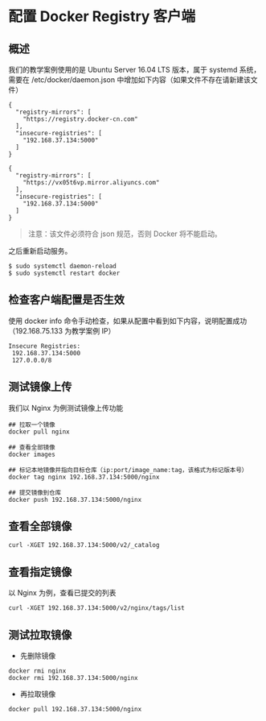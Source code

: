 # 配置 Docker Registry 客户端
## 概述
我们的教学案例使用的是 Ubuntu Server 16.04 LTS 版本，属于 systemd 系统，需要在 /etc/docker/daemon.json 中增加如下内容（如果文件不存在请新建该文件）
```
{
  "registry-mirrors": [
    "https://registry.docker-cn.com"
  ],
  "insecure-registries": [
    "192.168.37.134:5000"
  ]
}
```
```
{
  "registry-mirrors": [
    "https://vx05t6vp.mirror.aliyuncs.com"
  ],
  "insecure-registries": [
    "192.168.37.134:5000"
  ]
}
```
> 注意：该文件必须符合 json 规范，否则 Docker 将不能启动。

之后重新启动服务。
```
$ sudo systemctl daemon-reload
$ sudo systemctl restart docker
```
## 检查客户端配置是否生效
使用 docker info 命令手动检查，如果从配置中看到如下内容，说明配置成功（192.168.75.133 为教学案例 IP）
```
Insecure Registries:
 192.168.37.134:5000
 127.0.0.0/8
 ```
 ## 测试镜像上传
 我们以 Nginx 为例测试镜像上传功能
 ```
 ## 拉取一个镜像
docker pull nginx

## 查看全部镜像
docker images

## 标记本地镜像并指向目标仓库（ip:port/image_name:tag，该格式为标记版本号）
docker tag nginx 192.168.37.134:5000/nginx

## 提交镜像到仓库
docker push 192.168.37.134:5000/nginx
```
##  查看全部镜像
```
curl -XGET 192.168.37.134:5000/v2/_catalog
```
## 查看指定镜像
以 Nginx 为例，查看已提交的列表
```
curl -XGET 192.168.37.134:5000/v2/nginx/tags/list
```
## 测试拉取镜像

- 先删除镜像
```
docker rmi nginx
docker rmi 192.168.37.134:5000/nginx
```
- 再拉取镜像
```
docker pull 192.168.37.134:5000/nginx
```
